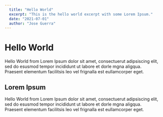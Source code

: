```yaml
---
  title: "Hello World"
  excerpt: "This is the hello world excerpt with some Lorem Ipsum."
  date: "2021-07-01"
  author: "Jose Guerra"
---
```


# Hello World

Hello World from Lorem Ipsum dolor sit amet, consectuerut adipsiscing elit, sed do esusmod tempor incididunt ut labore et dorle mgna aligqua. Praesent elementum facilitsis leo vel frignalla est eullamcorper eget.

## Lorem Ipsum

Hello World from Lorem Ipsum dolor sit amet, consectuerut adipsiscing elit, sed do esusmod tempor incididunt ut labore et dorle mgna aligqua. Praesent elementum facilitsis leo vel frignalla est eullamcorper eget.